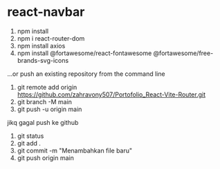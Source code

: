 # react-navbar

1. npm install
2. npm i react-router-dom
3. npm install axios
4. npm install @fortawesome/react-fontawesome @fortawesome/free-brands-svg-icons


…or push an existing repository from the command line

1. git remote add origin https://github.com/zahravony507/Portofolio_React-Vite-Router.git
2. git branch -M main
3. git push -u origin main

jikq gagal push ke github
1. git status
2. git add .
3. git commit -m "Menambahkan file baru"
4. git push origin main


